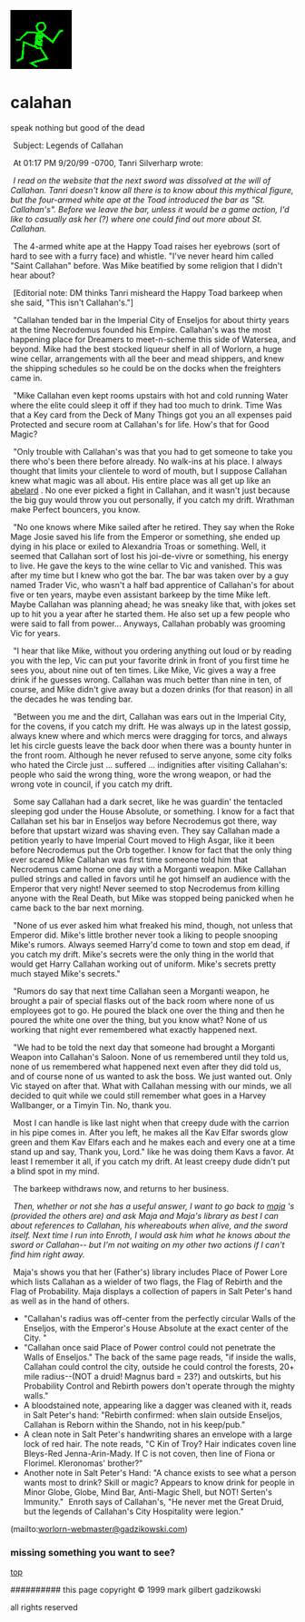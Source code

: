 ![dancer](assets/dancer.gif)

# calahan



 speak nothing but good of the dead

![xparent](assets/xparent.gif)  Subject: Legends of Callahan 


 ![xparent](assets/xparent.gif)  At 01:17 PM 9/20/99 -0700, Tanri Silverharp wrote: 


 ![xparent](assets/xparent.gif)  *I read on the website that the next sword was *dissolved* at the will of Callahan. Tanri doesn't know all there is to know about this mythical figure, but the four-armed white ape at the Toad introduced the bar as "St. Callahan's". Before we leave the bar, _unless it would be a game action,_ I'd like to casually ask her (?) where one could find out more about St. Callahan.* 


 ![xparent](assets/xparent.gif)  The 4-armed white ape at the Happy Toad raises her eyebrows (sort of hard to see with a furry face) and whistle. "I've never heard him called "Saint Callahan" before. Was Mike beatified by some religion that I didn't hear about? 


 ![xparent](assets/xparent.gif)  [Editorial note: DM thinks Tanri misheard the Happy Toad barkeep when she said, "This isn't Callahan's."] 


 ![xparent](assets/xparent.gif)  "Callahan tended bar in the Imperial City of Enseljos for about thirty years at the time Necrodemus founded his Empire. Callahan's was the most happening place for Dreamers to meet-n-scheme this side of Watersea, and beyond. Mike had the best stocked liqueur shelf in all of Worlorn, a huge wine cellar, arrangements with all the beer and mead shippers, and knew the shipping schedules so he could be on the docks when the freighters came in. 


 ![xparent](assets/xparent.gif)  "Mike Callahan even kept rooms upstairs with hot and cold running Water where the elite could sleep it off if they had too much to drink. Time Was that a Key card from the Deck of Many Things got you an all expenses paid Protected and secure room at Callahan's for life. How's that for Good Magic? 


 ![xparent](assets/xparent.gif)  "Only trouble with Callahan's was that you had to get someone to take you there who's been there before already. No walk-ins at his place. I always thought that limits your clientele to word of mouth, but I suppose Callahan knew what magic was all about. His entire place was all get up like an  [abelard](abelard.md) . No one ever picked a fight in Callahan, and it wasn't just because the big guy would throw you out personally, if you catch my drift. Wrathman make Perfect bouncers, you know. 


 ![xparent](assets/xparent.gif)  "No one knows where Mike sailed after he retired. They say when the Roke Mage Josie saved his life from the Emperor or something, she ended up dying in his place or exiled to Alexandria Troas or something. Well, it seemed that Callahan sort of lost his joi-de-vivre or something, his energy to live. He gave the keys to the wine cellar to Vic and vanished. This was after my time but I knew who got the bar. The bar was taken over by a guy named Trader Vic, who wasn't a half bad apprentice of Callahan's for about five or ten years, maybe even assistant barkeep by the time Mike left. Maybe Callahan was planning ahead; he was sneaky like that, with jokes set up to hit you a year after he started them. He also set up a few people who were said to fall from power... Anyways, Callahan probably was grooming Vic for years. 


 ![xparent](assets/xparent.gif)  "I hear that like Mike, without you ordering anything out loud or by reading you with the lep, Vic can put your favorite drink in front of you first time he sees you, about nine out of ten times. Like Mike, Vic gives a way a free drink if he guesses wrong. Callahan was much better than nine in ten, of course, and Mike didn't give away but a dozen drinks (for that reason) in all the decades he was tending bar. 


 ![xparent](assets/xparent.gif)  "Between you me and the dirt, Callahan was ears out in the Imperial City, for the covens, if you catch my drift. He was always up in the latest gossip, always knew where and which mercs were dragging for torcs, and always let his circle guests leave the back door when there was a bounty hunter in the front room. Although he never refused to serve anyone, some city folks who hated the Circle just ... suffered ... indignities after visiting Callahan's: people who said the wrong thing, wore the wrong weapon, or had the wrong vote in council, if you catch my drift. 


 ![xparent](assets/xparent.gif)  Some say Callahan had a dark secret, like he was guardin' the tentacled sleeping god under the House Absolute, or something. I know for a fact that Callahan set his bar in Enseljos way before Necrodemus got there, way before that upstart wizard was shaving even. They say Callahan made a petition yearly to have Imperial Court moved to High Asgar, like it been before Necrodemus put the Orb together. I know for fact that the only thing ever scared Mike Callahan was first time someone told him that Necrodemus came home one day with a Morganti weapon. Mike Callahan pulled strings and called in favors until he got himself an audience with the Emperor that very night! Never seemed to stop Necrodemus from killing anyone with the Real Death, but Mike was stopped being panicked when he came back to the bar next morning. 


 ![xparent](assets/xparent.gif)  "None of us ever asked him what freaked his mind, though, not unless that Emperor did. Mike's little brother never took a liking to people snooping Mike's rumors. Always seemed Harry'd come to town and stop em dead, if you catch my drift. Mike's secrets were the only thing in the world that would get Harry Callahan working out of uniform. Mike's secrets pretty much stayed Mike's secrets." 


 ![xparent](assets/xparent.gif)  "Rumors do say that next time Callahan seen a Morganti weapon, he brought a pair of special flasks out of the back room where none of us employees got to go. He poured the black one over the thing and then he poured the white one over the thing, but you know what? None of us working that night ever remembered what exactly happened next. 


 ![xparent](assets/xparent.gif)  "We had to be told the next day that someone had brought a Morganti Weapon into Callahan's Saloon. None of us remembered until they told us, none of us remembered what happened next even after they did told us, and of course none of us wanted to ask the boss. We just wanted out. Only Vic stayed on after that. What with Callahan messing with our minds, we all decided to quit while we could still remember what goes in a Harvey Wallbanger, or a Timyin Tin. No, thank you. 


 ![xparent](assets/xparent.gif)  Most I can handle is like last night when that creepy dude with the carrion in his pipe comes in. After you left, he makes all the Kav Elfar swords glow green and them Kav Elfars each and he makes each and every one at a time stand up and say, Thank you, Lord." like he was doing them Kavs a favor. At least I remember it all, if you catch my drift. At least creepy dude didn't put a blind spot in my mind. 


 ![xparent](assets/xparent.gif)  The barkeep withdraws now, and returns to her business. 


 ![xparent](assets/xparent.gif)  *Then, whether or not she has a useful answer, I want to go back to  [maja](maja.md) 's (provided the others are) and ask Maja and Maja's library as best I can about references to Callahan, his whereabouts when alive, and the sword itself. Next time I run into Enroth, I would ask him what he knows about the sword or Callahan-- but I'm not waiting on my other two actions if I can't find him right away.* 


 ![xparent](assets/xparent.gif)  Maja's shows you that her (Father's) library includes Place of Power Lore which lists Callahan as a wielder of two flags, the Flag of Rebirth and the Flag of Probability. Maja displays a collection of papers in Salt Peter's hand as well as in the hand of others.



* "Callahan's radius was off-center from the perfectly circular Walls of the Enseljos, with the Emperor's House Absolute at the exact center of the City. "
* "Callahan once said Place of Power control could not penetrate the Walls of Enseljos." The back of the same page reads, "if inside the walls, Callahan could control the city, outside he could control the forests, 20+ mile radius--(NOT a druid! Magnus bard = 23?) and outskirts, but his Probability Control and Rebirth powers don't operate through the mighty walls."
* A bloodstained note, appearing like a dagger was cleaned with it, reads in Salt Peter's hand: "Rebirth confirmed: when slain outside Enseljos, Callahan is Reborn within the Shando, not in his keep/pub."
* A clean note in Salt Peter's handwriting shares an envelope with a large lock of red hair. The note reads, "C Kin of Troy? Hair indicates coven line Bleys-Red Jenna-Arin-Mady. If C is not coven, then line of Fiona or Florimel. Kleronomas' brother?"
* Another note in Salt Peter's Hand: "A chance exists to see what a person wants most to drink? Skill or magic? Appears to know drink for people in Minor Globe, Globe, Mind Bar, Anti-Magic Shell, but NOT! Serten's Immunity." 
 ![xparent](assets/xparent.gif)  Enroth says of Callahan's, "He never met the Great Druid, but the legends of Callahan's City Hospitality were legion."



 (mailto:worlorn-webmaster@gadzikowski.com) 

 
### missing something you want to see?



 [top](#top) 

 
########## this page copyright © 1999 mark gilbert gadzikowski

 all rights reserved